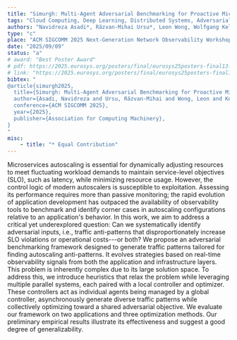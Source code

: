 ```yaml
---
title: "Simurgh: Multi-Agent Adversarial Benchmarking for Proactive Microservice Observability"
tags: "Cloud Computing, Deep Learning, Distributed Systems, Adversarial Benchmarking, Containers, Orchestration, Scalability,  Anti-Patterns, Microservices, Autoscaling, ML Applications, Performance Evaluation, Resource Allocation"
authors: "Navidreza Asadi*, Răzvan-Mihai Ursu*, Leon Wong, Wolfgang Kellerer"
type: "c"
place: "ACM SIGCOMM 2025 Next-Generation Network Observability Workshop (SIGCOMM-NGNO 2025)"
date: "2025/09/09"
status: "a"
# award: "Best Poster Award"
# pdf: https://2025.eurosys.org/posters/final/eurosys25posters-final13.pdf
# link: "https://2025.eurosys.org/posters/final/eurosys25posters-final13.pdf"
bibtex: "
@article{simurgh2025,   
  title={Simurgh: Multi-Agent Adversarial Benchmarking for Proactive Microservice Observability},
  author={Asadi, Navidreza and Ursu, Răzvan-Mihai and Wong, Leon and Kellerer, Wolfgang},
  conference={ACM SIGCOMM 2025},
  year={2025},
  publisher={Association for Computing Machinery},
}
"
misc:
    - title: "* Equal Contribution"
---
```

Microservices autoscaling is essential for dynamically adjusting resources to meet fluctuating workload demands to maintain service-level objectives (SLO), such as latency, while minimizing resource usage. However, the control logic of modern autoscalers is susceptible to exploitation. Assessing its performance requires more than passive monitoring; the rapid evolution of application development has outpaced the availability of observability tools to benchmark and identify corner cases in autoscaling configurations relative to an application's behavior. In this work, we aim to address a critical yet underexplored question: Can we systematically identify adversarial inputs, i.e., traffic anti-patterns that disproportionately increase SLO violations or operational costs---or both? We propose an adversarial benchmarking framework designed to generate traffic patterns tailored for finding autoscaling anti-patterns. It evolves strategies based on real-time observability signals from both the application and infrastructure layers. This problem is inherently complex due to its large solution space. To address this, we introduce heuristics that relax the problem while leveraging multiple parallel systems, each paired with a local controller and optimizer. These controllers act as individual agents being managed by a global controller, asynchronously generate diverse traffic patterns while collectively optimizing toward a shared adversarial objective. We evaluate our framework on two applications and three optimization methods. Our preliminary empirical results illustrate its effectiveness and suggest a good degree of generalizability.
